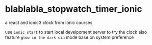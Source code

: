 # blablabla_stopwatch_timer_ionic
a react and ionic3 clock from ionic courses

use `ionic start` to start local develpoment server to try the clock 
also feature `glow in the dark cia` mode base on system preference 
